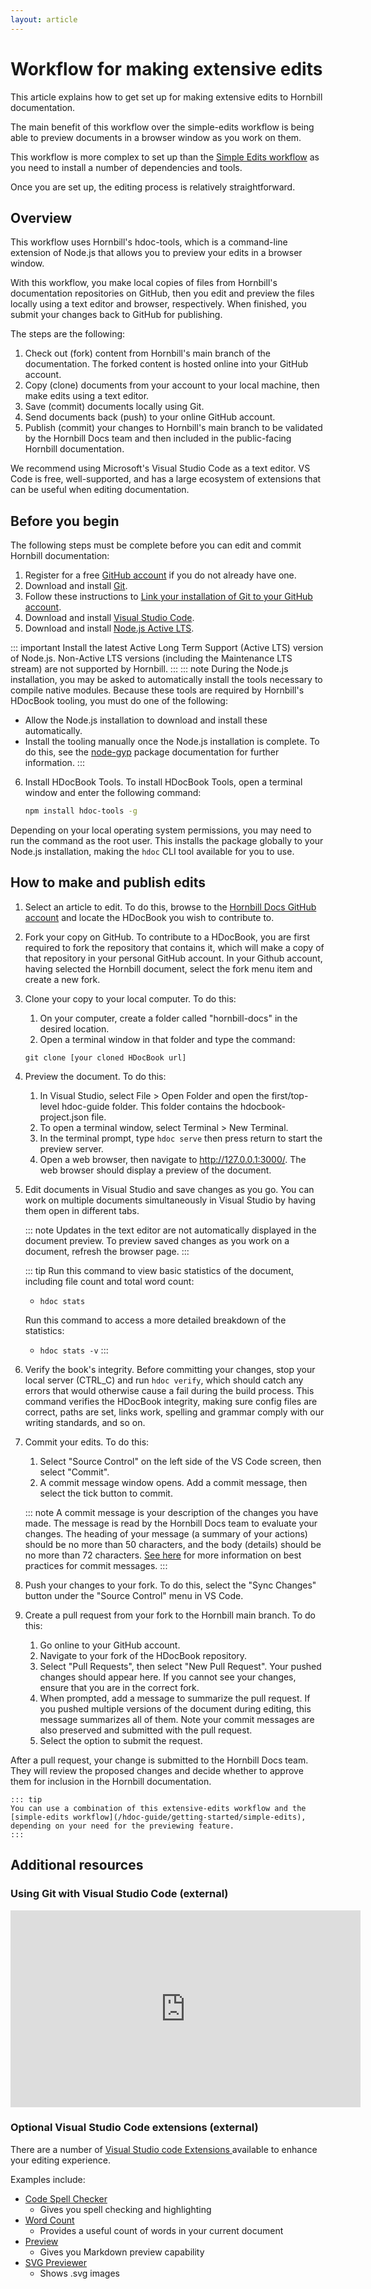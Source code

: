 ```yaml
---
layout: article
---
```

# Workflow for making extensive edits
This article explains how to get set up for making extensive edits to Hornbill documentation. 

The main benefit of this workflow over the simple-edits workflow is being able to preview documents in a browser window as you work on them.

This workflow is more complex to set up than the [Simple Edits workflow](/hdoc-guide/getting-started/simple-edits) as you need to install a number of dependencies and tools.

Once you are set up, the editing process is relatively straightforward.

## Overview
This workflow uses Hornbill's hdoc-tools, which is a command-line extension of Node.js that allows you to preview your edits in a browser window.

With this workflow, you make local copies of files from Hornbill's documentation repositories on GitHub, then you edit and preview the files locally using a text editor and browser, respectively. When finished, you submit your changes back to GitHub for publishing.

The steps are the following:

1. Check out (fork) content from Hornbill's main branch of the documentation. The forked content is hosted online into your GitHub account.
2. Copy (clone) documents from your account to your local machine, then make edits using a text editor.
3. Save (commit) documents locally using Git.
4. Send documents back (push) to your online GitHub account.
5. Publish (commit) your changes to Hornbill's main branch to be validated by the Hornbill Docs team and then included in the public-facing Hornbill documentation. 

We recommend using Microsoft's Visual Studio Code as a text editor. VS Code is free, well-supported, and has a large ecosystem of extensions that can be useful when editing documentation.

## Before you begin
The following steps must be complete before you can edit and commit Hornbill documentation:
1. Register for a free [GitHub account](https://github.com/signup) if you do not already have one.
2. Download and install [Git](https://git-scm.com/book/en/v2/Getting-Started-Installing-Git). 
3. Follow these instructions to [Link your installation of Git to your GitHub account](https://docs.github.com/en/get-started/quickstart/set-up-git).
4. Download and install [Visual Studio Code](https://code.visualstudio.com/). 
5. Download and install [Node.js Active LTS](https://nodejs.org/en/).

  ::: important
  Install the latest Active Long Term Support (Active LTS) version of Node.js. Non-Active LTS versions (including the Maintenance LTS stream) are not supported by Hornbill.
  ::: 
  ::: note
  During the Node.js installation, you may be asked to automatically install the tools necessary to compile native modules. Because these tools are required by Hornbill's HDocBook tooling, you must do one of the following:
   - Allow the Node.js installation to download and install these automatically.
   - Install the tooling manually once the Node.js installation is complete. To do this, see the [node-gyp](https://www.npmjs.com/package/node-gyp)  package documentation for further information.
   :::
6.  Install HDocBook Tools. To install HDocBook Tools, open a terminal window and enter the following command: 
    ```bash
    npm install hdoc-tools -g
    ```
   Depending on your local operating system permissions, you may need to run the command as the root user. This installs the package globally to your Node.js installation, making the `hdoc` CLI tool available for you to use. 

## How to make and publish edits

1. Select an article to edit. To do this, browse to the [Hornbill Docs GitHub account](https://github.com/Hornbill-Docs) and locate the HDocBook you wish to contribute to. 

2. Fork your copy on GitHub. To contribute to a HDocBook, you are first required to fork the repository that contains it, which will make a copy of that repository in your personal GitHub account. In your Github account, having selected the Hornbill document, select the fork menu item and create a new fork.

3. Clone your copy to your local computer. To do this:
    1. On your computer, create a folder called "hornbill-docs" in the desired location.
    2. Open a terminal window in that folder and type the command:

   `git clone [your cloned HDocBook url]`

4. Preview the document. To do this:
    1. In Visual Studio, select File > Open Folder and open the first/top-level hdoc-guide folder. This folder contains the hdocbook-project.json file. 
    2. To open a terminal window, select Terminal > New Terminal. 
    3. In the terminal prompt, type `hdoc serve` then press return to start the preview server. 
    4. Open a web browser, then navigate to http://127.0.0.1:3000/. The web browser should display a preview of the document.

5. Edit documents in Visual Studio and save changes as you go. You can work on multiple documents simultaneously in Visual Studio by having them open in different tabs. 

    ::: note
    Updates in the text editor are not automatically displayed in the document preview. To preview saved changes as you work on a document, refresh the browser page.
    :::

    ::: tip
    Run this command to view basic statistics of the document, including file count and total word count:
    - `hdoc stats`

    Run this command to access a more detailed breakdown of the statistics:
    - `hdoc stats -v`
    :::

6. Verify the book's integrity. 
    Before committing your changes, stop your local server (CTRL_C) and run `hdoc verify`, which should catch any errors that would otherwise cause a fail during the build process. This command verifies the HDocBook integrity, making sure config files are correct, paths are set, links work, spelling and grammar comply with our writing standards, and so on. 

7. Commit your edits. To do this:
    1. Select "Source Control" on the left side of the VS Code screen, then select "Commit". 
    2. A commit message window opens. Add a commit message, then select the tick button to commit.

    ::: note
    A commit message is your description of the changes you have made. The message is read by the Hornbill Docs team to evaluate your changes. The heading of your message (a summary of your actions) should be no more than 50 characters, and the body (details) should be no more than 72 characters. [See here](https://www.freecodecamp.org/news/how-to-write-better-git-commit-messages/) for more information on best practices for commit messages. 
    :::

8. Push your changes to your fork. 
    To do this, select the "Sync Changes" button under the "Source Control" menu in VS Code.

9. Create a pull request from your fork to the Hornbill main branch. To do this: 
    1. Go online to your GitHub account. 
    2. Navigate to your fork of the HDocBook repository. 
    3. Select "Pull Requests", then select "New Pull Request". Your pushed changes should appear here. If you cannot see your changes, ensure that you are in the correct fork.
    4. When prompted, add a message to summarize the pull request. If you pushed multiple versions of the document during editing, this message summarizes all of them. Note your commit messages are also preserved and submitted with the pull request.
    5. Select the option to submit the request.

After a pull request, your change is submitted to the Hornbill Docs team. They will review the proposed changes and decide whether to approve them for inclusion in the Hornbill documentation.

    ::: tip
    You can use a combination of this extensive-edits workflow and the [simple-edits workflow](/hdoc-guide/getting-started/simple-edits), depending on your need for the previewing feature.
    :::

## Additional resources

### Using Git with Visual Studio Code (external)
<iframe width="560" height="315" src="https://www.youtube.com/embed/i_23KUAEtUM" title="Using Git with Visual Studio Code (Official Beginner Tutorial)" frameborder="0" allow="accelerometer; autoplay; clipboard-write; encrypted-media; gyroscope; picture-in-picture" allowfullscreen></iframe>


### Optional Visual Studio Code extensions (external)

There are a number of [Visual Studio code Extensions ](https://code.visualstudio.com/learn/get-started/extensions) available to enhance your editing experience.

Examples include:

* [Code Spell Checker](https://marketplace.visualstudio.com/items?itemName=streetsidesoftware.code-spell-checker) 
  * Gives you spell checking and highlighting
* [Word Count](https://marketplace.visualstudio.com/items?itemName=ms-vscode.wordcount) 
  * Provides a useful count of words in your current document
* [Preview](https://marketplace.visualstudio.com/items?itemName=searKing.preview-vscode) 
  * Gives you Markdown preview capability
* [SVG Previewer](https://marketplace.visualstudio.com/items?itemName=vitaliymaz.vscode-svg-previewer)
  * Shows .svg images